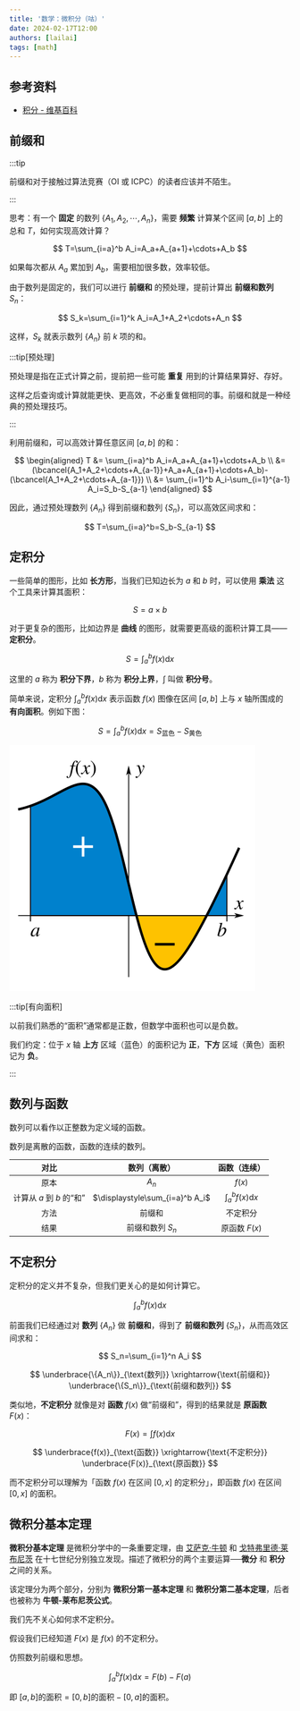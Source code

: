 ```yaml
---
title: '数学：微积分（咕）'
date: 2024-02-17T12:00
authors: [lailai]
tags: [math]
---
```


<!-- truncate -->

## 参考资料

- [积分 - 维基百科](https://zh.wikipedia.org/zh-cn/积分)

## 前缀和

:::tip

前缀和对于接触过算法竞赛（OI 或 ICPC）的读者应该并不陌生。

:::

思考：有一个 **固定** 的数列 $\{A_1,A_2,\cdots,A_n\}$，需要 **频繁** 计算某个区间 $[a,b]$ 上的总和 $T$，如何实现高效计算？

$$
T=\sum_{i=a}^b A_i=A_a+A_{a+1}+\cdots+A_b
$$

如果每次都从 $A_a$ 累加到 $A_b$，需要相加很多数，效率较低。

由于数列是固定的，我们可以进行 **前缀和** 的预处理，提前计算出 **前缀和数列** $S_n$：

$$
S_k=\sum_{i=1}^k A_i=A_1+A_2+\cdots+A_n
$$

这样，$S_k$ 就表示数列 $\{A_n\}$ 前 $k$ 项的和。

:::tip[预处理]

预处理是指在正式计算之前，提前把一些可能 **重复** 用到的计算结果算好、存好。

这样之后查询或计算就能更快、更高效，不必重复做相同的事。前缀和就是一种经典的预处理技巧。

:::

利用前缀和，可以高效计算任意区间 $[a,b]$ 的和：

$$
\begin{aligned}
  T &= \sum_{i=a}^b A_i=A_a+A_{a+1}+\cdots+A_b \\
  &= (\bcancel{A_1+A_2+\cdots+A_{a-1}}+A_a+A_{a+1}+\cdots+A_b)-(\bcancel{A_1+A_2+\cdots+A_{a-1}}) \\
  &= \sum_{i=1}^b A_i-\sum_{i=1}^{a-1} A_i=S_b-S_{a-1}
\end{aligned}
$$

因此，通过预处理数列 $\{A_n\}$ 得到前缀和数列 $\{S_n\}$，可以高效区间求和：

$$
T=\sum_{i=a}^b=S_b-S_{a-1}
$$

## 定积分

一些简单的图形，比如 **长方形**，当我们已知边长为 $a$ 和 $b$ 时，可以使用 **乘法** 这个工具来计算其面积：

$$
S=a\times b
$$

对于更复杂的图形，比如边界是 **曲线** 的图形，就需要更高级的面积计算工具——**定积分**。

$$
S=\int_a^b f(x)\mathrm{d}x
$$

这里的 $a$ 称为 **积分下界**，$b$ 称为 **积分上界**，$\displaystyle\int$ 叫做 **积分号**。

简单来说，定积分 $\displaystyle\int_a^b f(x)\mathrm{d}x$ 表示函数 $f(x)$ 图像在区间 $[a,b]$ 上与 $x$ 轴所围成的 **有向面积**。例如下图：

$$
S=\int_a^b f(x)\mathrm{d}x=S_\text{蓝色}-S_\text{黄色}
$$

![](assets/Integral_example.svg-1024722.png)

:::tip[有向面积]

以前我们熟悉的“面积”通常都是正数，但数学中面积也可以是负数。

我们约定：位于 $x$ 轴 **上方** 区域（蓝色）的面积记为 **正**，**下方** 区域（黄色）面积记为 **负**。

:::

## 数列与函数

数列可以看作以正整数为定义域的函数。

数列是离散的函数，函数的连续的数列。

| 对比 |             数列（离散）              |               函数（连续）               |
| :--: | :-----------------------------------: | :--------------------------------------: |
| 原本 |               $A_n$                  |                $f(x)$                   |
| 计算从 $a$ 到 $b$ 的“和” | $\displaystyle\sum_{i=a}^b A_i$       | $\displaystyle\int_a^b f(x)\mathrm{d}x$ |
| 方法 |              前缀和                  |              不定积分                   |
| 结果 |         前缀和数列 $S_n$             |            原函数 $F(x)$                |

## 不定积分

定积分的定义并不复杂，但我们更关心的是如何计算它。

$$
\int_a^b f(x)\mathrm{d}x
$$

前面我们已经通过对 **数列** $\{A_n\}$ 做 **前缀和**，得到了 **前缀和数列** $\{S_n\}$，从而高效区间求和：

$$
S_n=\sum_{i=1}^n A_i
$$

$$
\underbrace{\{A_n\}}_{\text{数列}}
\xrightarrow{\text{前缀和}}
\underbrace{\{S_n\}}_{\text{前缀和数列}}
$$

类似地，**不定积分** 就像是对 **函数** $f(x)$ 做“前缀和”，得到的结果就是 **原函数** $F(x)$：

$$
F(x)=\int f(x)\mathrm{d}x
$$

$$
\underbrace{f(x)}_{\text{函数}}
\xrightarrow{\text{不定积分}}
\underbrace{F(x)}_{\text{原函数}}
$$

而不定积分可以理解为「函数 $f(x)$ 在区间 $[0,x]$ 的定积分」，即函数 $f(x)$ 在区间 $[0,x]$ 的面积。

<!-- ![](assets/400px-Integral_approximations-3-steps.png) -->

## 微积分基本定理

**微积分基本定理** 是微积分学中的一条重要定理，由 [艾萨克·牛顿](https://zh.wikipedia.org/zh-cn/艾萨克·牛顿) 和 [戈特弗里德·莱布尼茨](https://zh.wikipedia.org/zh-cn/戈特弗里德·莱布尼茨) 在十七世纪分别独立发现。描述了微积分的两个主要运算──**微分** 和 **积分** 之间的关系。

该定理分为两个部分，分别为 **微积分第一基本定理** 和 **微积分第二基本定理**，后者也被称为 **牛顿-莱布尼茨公式**。

我们先不关心如何求不定积分。

假设我们已经知道 $F(x)$ 是 $f(x)$ 的不定积分。

仿照数列前缀和思想。

$$
\int_a^b f(x)\mathrm{d}x=F(b)-F(a)
$$

即 $[a,b] \text{的面积} = [0,b] \text{的面积} -[0,a] \text{的面积}$。
